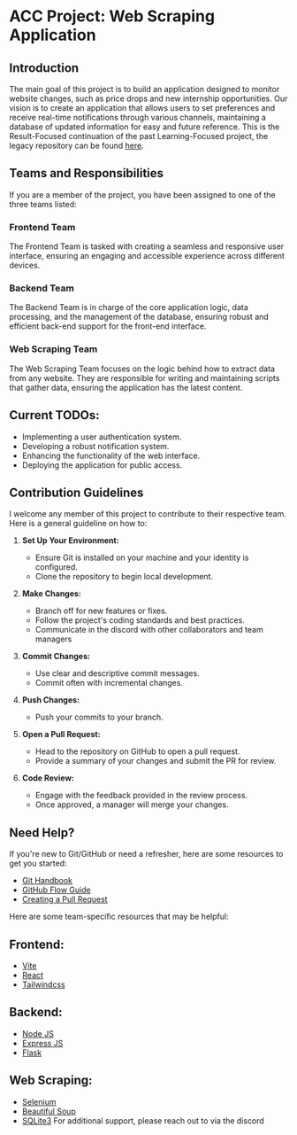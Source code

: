 
# ACC Project: Web Scraping Application

## Introduction

The main goal of this project is to build an application designed to monitor website changes, such as price drops and new internship opportunities. Our vision is to create an application that allows users to set preferences and receive real-time notifications through various channels, maintaining a database of updated information for easy and future reference. This is the Result-Focused continuation of the past Learning-Focused project, the legacy repository can be found [here](https://github.com/Beketovian/wsapp).


## Teams and Responsibilities
If you are a member of the project, you have been assigned to one of the three teams listed:

### Frontend Team
The Frontend Team is tasked with creating a seamless and responsive user interface, ensuring an engaging and accessible experience across different devices.

### Backend Team
The Backend Team is in charge of the core application logic, data processing, and the management of the database, ensuring robust and efficient back-end support for the front-end interface.

### Web Scraping Team
The Web Scraping Team focuses on the logic behind how to extract data from any website. They are responsible for writing and maintaining scripts that gather data, ensuring the application has the latest content.


## Current TODOs:

- Implementing a user authentication system.
- Developing a robust notification system.
- Enhancing the functionality of the web interface.
- Deploying the application for public access.


## Contribution Guidelines

I welcome any member of this project to contribute to their respective team. Here is a general guideline on how to:

1. **Set Up Your Environment:**
   - Ensure Git is installed on your machine and your identity is configured.
   - Clone the repository to begin local development.

2. **Make Changes:**
   - Branch off for new features or fixes.
   - Follow the project's coding standards and best practices.
   - Communicate in the discord with other collaborators and team managers

3. **Commit Changes:**
   - Use clear and descriptive commit messages.
   - Commit often with incremental changes.

4. **Push Changes:**
   - Push your commits to your branch.

5. **Open a Pull Request:**
   - Head to the repository on GitHub to open a pull request.
   - Provide a summary of your changes and submit the PR for review.

6. **Code Review:**
   - Engage with the feedback provided in the review process.
   - Once approved, a manager will merge your changes.

## Need Help?

If you're new to Git/GitHub or need a refresher, here are some resources to get you started:

- [Git Handbook](https://guides.github.com/introduction/git-handbook/)
- [GitHub Flow Guide](https://guides.github.com/introduction/flow/)
- [Creating a Pull Request](https://docs.github.com/en/github/collaborating-with-issues-and-pull-requests/creating-a-pull-request)

Here are some team-specific resources that may be helpful:

## Frontend:
- [Vite](https://vitejs.dev/guide)
- [React](https://react.dev/learn)
- [Tailwindcss](https://tailwindcss.com/docs)

## Backend:
- [Node JS](https://nodejs.org/en/learn)
- [Express JS](https://expressjs.com/)
- [Flask](https://flask.palletsprojects.com/en/3.0.x/)

## Web Scraping:
- [Selenium](https://www.guru99.com/selenium-tutorial.html)
- [Beautiful Soup](https://www.tutorialspoint.com/beautiful_soup/beautiful_soup_souping_the_page.htm)
- [SQLite3](https://www.guru99.com/sqlite-tutorial.html )
For additional support, please reach out to via the discord


